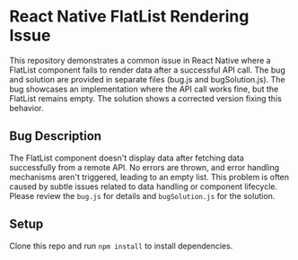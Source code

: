 # React Native FlatList Rendering Issue

This repository demonstrates a common issue in React Native where a FlatList component fails to render data after a successful API call.  The bug and solution are provided in separate files (bug.js and bugSolution.js). The bug showcases an implementation where the API call works fine, but the FlatList remains empty. The solution shows a corrected version fixing this behavior. 

## Bug Description
The FlatList component doesn't display data after fetching data successfully from a remote API.  No errors are thrown, and error handling mechanisms aren't triggered, leading to an empty list.  This problem is often caused by subtle issues related to data handling or component lifecycle.  Please review the `bug.js` for details and `bugSolution.js` for the solution. 

## Setup

Clone this repo and run `npm install` to install dependencies.